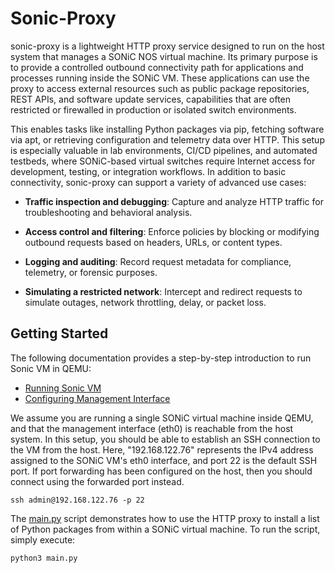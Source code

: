 
# Sonic-Proxy

sonic-proxy is a lightweight HTTP proxy service designed to run on the host system that manages a SONiC NOS virtual machine. Its primary purpose is to provide a controlled outbound connectivity path for applications and processes running inside the SONiC VM. These applications can use the proxy to access external resources such as public package repositories, REST APIs, and software update services, capabilities that are often restricted or firewalled in production or isolated switch environments.

This enables tasks like installing Python packages via pip, fetching software via apt, or retrieving configuration and telemetry data over HTTP. This setup is especially valuable in lab environments, CI/CD pipelines, and automated testbeds, where SONiC-based virtual switches require Internet access for development, testing, or integration workflows. In addition to basic connectivity, sonic-proxy can support a variety of advanced use cases:

- **Traffic inspection and debugging**: Capture and analyze HTTP traffic for troubleshooting and behavioral analysis.

- **Access control and filtering**: Enforce policies by blocking or modifying outbound requests based on headers, URLs, or content types.

- **Logging and auditing**: Record request metadata for compliance, telemetry, or forensic purposes.

- **Simulating a restricted network**: Intercept and redirect requests to simulate outages, network throttling, delay, or packet loss.

## Getting Started

The following documentation provides a step-by-step introduction to run Sonic VM in QEMU:

- [Running Sonic VM](./README_Sonic.md)
- [Configuring Management Interface](./README_Sonic_mgmt.md)

We assume you are running a single SONiC virtual machine inside QEMU, and that the management interface (eth0) is reachable from the host system. In this setup, you should be able to establish an SSH connection to the VM from the host. Here, "192.168.122.76" represents the IPv4 address assigned to the SONiC VM's eth0 interface, and port 22 is the default SSH port. If port forwarding has been configured on the host, then you should connect using the forwarded port instead.

    ssh admin@192.168.122.76 -p 22

The [main.py](./main.py) script demonstrates how to use the HTTP proxy to install a list of Python packages from within a SONiC virtual machine. To run the script, simply execute:

    python3 main.py
